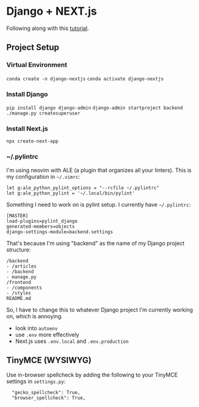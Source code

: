 # Django + NEXT.js

Following along with this [tutorial](https://www.youtube.com/watch?v=zS3vKMbsUfY).

## Project Setup

### Virtual Environment

`conda create -n django-nextjs`
`conda activate django-nextjs`

### Install Django

`pip install django django-admin`
`django-admin startproject backend`
`./manage.py createsuperuser`

### Install Next.js

`npx create-next-app`

### ~/.pylintrc

I'm using neovim with ALE (a plugin that organizes all your linters). This is my configuration in `~/.vimrc`:

```
let g:ale_python_pylint_options = "--rcfile ~/.pylintrc"
let g:ale_python_pylint = '~/.local/bin/pylint'
```

Something I need to work on is pylint setup.
I currently have `~/.pylintrc`:

```
[MASTER]
load-plugins=pylint_django
generated-members=objects
django-settings-module=backend.settings
```

That's because I'm using "backend" as the name of my Django project structure:

```
/backend
- /articles
- /backend
- manage.py
/frontend
- /components
- /styles
README.md
```

So, I have to change this to whatever Django project I'm currently working on, which is annoying.
- look into `autoenv`
- use `.env` more effectively
- Next.js uses `.env.local` and `.env.production`

## TinyMCE (WYSIWYG)

Use in-browser spellcheck by adding the following to your TinyMCE settings in `settings.py`:

```
  "gecko_spellcheck": True,
  "browser_spellcheck": True,
```
